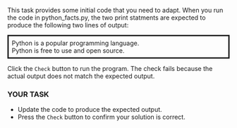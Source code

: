 This task provides some initial code that you need to adapt.
When you run the code in python_facts.py, the two print statments are
expected to produce the following two lines of output:

<p style="border: solid; padding:0.5em">
Python is a popular programming language.<br>
Python is free to use and open source.
</p>

Click the <code>Check</code> button to run the program.
The check fails because the actual output
does not match the expected output.


### YOUR TASK

- Update the code to produce the expected output.
- Press the `Check` button to confirm your solution is correct.
